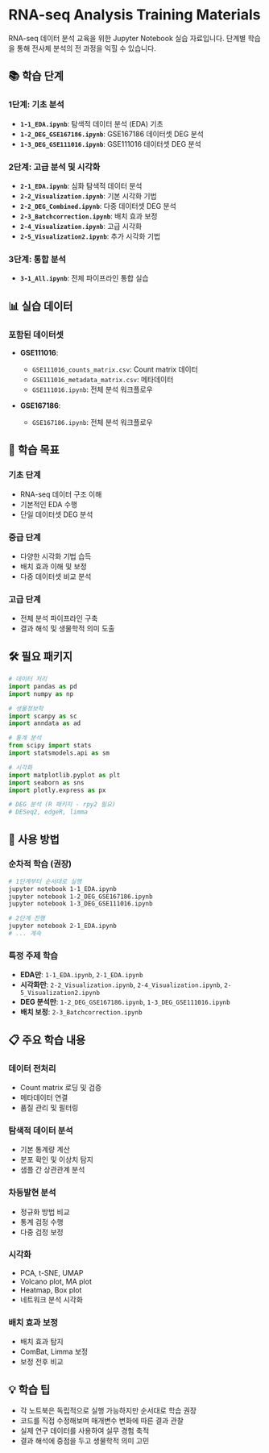 # RNA-seq Analysis Training Materials

RNA-seq 데이터 분석 교육을 위한 Jupyter Notebook 실습 자료입니다. 단계별 학습을 통해 전사체 분석의 전 과정을 익힐 수 있습니다.

## 📚 학습 단계

### 1단계: 기초 분석
- **`1-1_EDA.ipynb`**: 탐색적 데이터 분석 (EDA) 기초
- **`1-2_DEG_GSE167186.ipynb`**: GSE167186 데이터셋 DEG 분석
- **`1-3_DEG_GSE111016.ipynb`**: GSE111016 데이터셋 DEG 분석

### 2단계: 고급 분석 및 시각화
- **`2-1_EDA.ipynb`**: 심화 탐색적 데이터 분석
- **`2-2_Visualization.ipynb`**: 기본 시각화 기법
- **`2-2_DEG_Combined.ipynb`**: 다중 데이터셋 DEG 분석
- **`2-3_Batchcorrection.ipynb`**: 배치 효과 보정
- **`2-4_Visualization.ipynb`**: 고급 시각화
- **`2-5_Visualization2.ipynb`**: 추가 시각화 기법

### 3단계: 통합 분석
- **`3-1_All.ipynb`**: 전체 파이프라인 통합 실습

## 📊 실습 데이터

### 포함된 데이터셋
- **GSE111016**: 
  - `GSE111016_counts_matrix.csv`: Count matrix 데이터
  - `GSE111016_metadata_matrix.csv`: 메타데이터
  - `GSE111016.ipynb`: 전체 분석 워크플로우

- **GSE167186**: 
  - `GSE167186.ipynb`: 전체 분석 워크플로우

## 🎯 학습 목표

### 기초 단계
- RNA-seq 데이터 구조 이해
- 기본적인 EDA 수행
- 단일 데이터셋 DEG 분석

### 중급 단계
- 다양한 시각화 기법 습득
- 배치 효과 이해 및 보정
- 다중 데이터셋 비교 분석

### 고급 단계
- 전체 분석 파이프라인 구축
- 결과 해석 및 생물학적 의미 도출

## 🛠️ 필요 패키지

```python
# 데이터 처리
import pandas as pd
import numpy as np

# 생물정보학
import scanpy as sc
import anndata as ad

# 통계 분석
from scipy import stats
import statsmodels.api as sm

# 시각화
import matplotlib.pyplot as plt
import seaborn as sns
import plotly.express as px

# DEG 분석 (R 패키지 - rpy2 필요)
# DESeq2, edgeR, limma
```

## 📖 사용 방법

### 순차적 학습 (권장)
```bash
# 1단계부터 순서대로 실행
jupyter notebook 1-1_EDA.ipynb
jupyter notebook 1-2_DEG_GSE167186.ipynb
jupyter notebook 1-3_DEG_GSE111016.ipynb

# 2단계 진행
jupyter notebook 2-1_EDA.ipynb
# ... 계속
```

### 특정 주제 학습
- **EDA만**: `1-1_EDA.ipynb`, `2-1_EDA.ipynb`
- **시각화만**: `2-2_Visualization.ipynb`, `2-4_Visualization.ipynb`, `2-5_Visualization2.ipynb`
- **DEG 분석만**: `1-2_DEG_GSE167186.ipynb`, `1-3_DEG_GSE111016.ipynb`
- **배치 보정**: `2-3_Batchcorrection.ipynb`

## 📋 주요 학습 내용

### 데이터 전처리
- Count matrix 로딩 및 검증
- 메타데이터 연결
- 품질 관리 및 필터링

### 탐색적 데이터 분석
- 기본 통계량 계산
- 분포 확인 및 이상치 탐지
- 샘플 간 상관관계 분석

### 차등발현 분석
- 정규화 방법 비교
- 통계 검정 수행
- 다중 검정 보정

### 시각화
- PCA, t-SNE, UMAP
- Volcano plot, MA plot
- Heatmap, Box plot
- 네트워크 분석 시각화

### 배치 효과 보정
- 배치 효과 탐지
- ComBat, Limma 보정
- 보정 전후 비교

## 💡 학습 팁

- 각 노트북은 독립적으로 실행 가능하지만 순서대로 학습 권장
- 코드를 직접 수정해보며 매개변수 변화에 따른 결과 관찰
- 실제 연구 데이터를 사용하여 실무 경험 축적
- 결과 해석에 중점을 두고 생물학적 의미 고민
